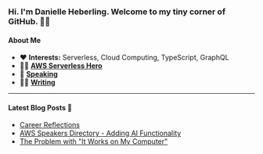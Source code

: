 ### Hi. I'm Danielle Heberling. Welcome to my tiny corner of GitHub. 👋🏻

#### **About Me**

- ❤️ **Interests:** Serverless, Cloud Computing, TypeScript, GraphQL
- 🦸‍♀️ **[AWS Serverless Hero](https://aws.amazon.com/developer/community/heroes/danielle-heberling/)**
- 🎤 **[Speaking](https://www.danielleheberling.xyz/speaking)**
- ✍🏻 **[Writing](https://www.danielleheberling.xyz)**

<hr />

#### **Latest Blog Posts** 🚀

<!-- start latest posts -->
- [Career Reflections](https://danielleheberling.xyz/blog/career-refelctions/)
- [AWS Speakers Directory - Adding AI Functionality](https://danielleheberling.xyz/blog/hackathon-ai/)
- [The Problem with "It Works on My Computer"](https://danielleheberling.xyz/blog/works-on-my-computer/)
<!-- end latest posts -->
